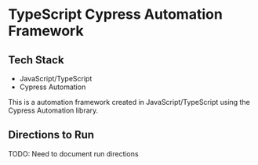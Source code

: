 # TypeScript Cypress Automation Framework

## Tech Stack

- JavaScript/TypeScript
- Cypress Automation

This is a automation framework created in JavaScript/TypeScript using the Cypress Automation library.

## Directions to Run

TODO: Need to document run directions
